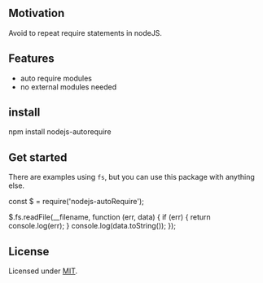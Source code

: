 ## Motivation

  Avoid to repeat require statements in nodeJS.

## Features

  - auto require modules
  - no external modules needed

## install

  npm install nodejs-autorequire

## Get started

There are examples using `fs`, but you can use this package with anything else.

  const $ = require('nodejs-autoRequire');

  $.fs.readFile(__filename, function (err, data) {
    if (err) {
      return console.log(err);
    }
    console.log(data.toString());
  });


## License

  Licensed under [MIT](./LICENSE.md).
